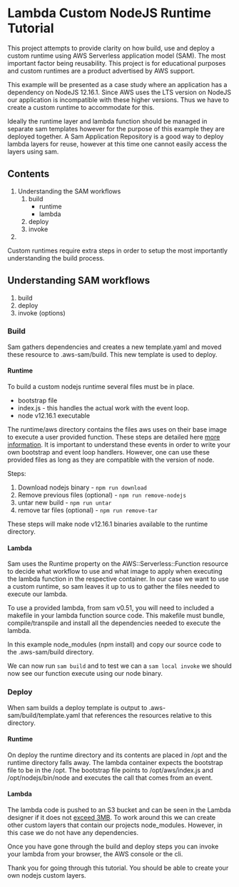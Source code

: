 # Lambda Custom NodeJS Runtime Tutorial
This project attempts to provide clarity on how build, use and deploy a custom runtime using AWS Serverless application model (SAM). The most important factor being reusability. This project is for educational purposes and custom runtimes are a product advertised by AWS support.

This example will be presented as a case study where an application has a dependency on NodeJS 12.16.1. Since AWS uses the LTS version on NodeJS our application is incompatible with these higher versions. Thus we have to create a custom runtime to accommodate for this.

Ideally the runtime layer and lambda function should be managed in separate sam templates however for the purpose of this example they are deployed together. A Sam Application Repository is a good way to deploy lambda layers for reuse, however at this time one cannot easily access the layers using sam.

## Contents
1. Understanding the SAM workflows
    1. build
        * runtime
        * lambda
    2. deploy
    3. invoke
2. 

Custom runtimes require extra steps in order to setup the most importantly understanding the build process.

## Understanding SAM workflows

1. build
2. deploy
3. invoke (options)

### Build

Sam gathers dependencies and creates a new template.yaml and moved these resource to .aws-sam/build. This new template is used to deploy.

#### Runtime

To build a custom nodejs runtime several files must be in place. 

* bootstrap file 
* index.js - this handles the actual work with the event loop.
* node v12.16.1 executable

The runtime/aws directory contains the files aws uses on their base image to execute a user provided function. These steps are detailed here [more information](https://docs.aws.amazon.com/lambda/latest/dg/runtimes-custom.html). It is important to understand these events in order to write your own bootstrap and event loop handlers. However, one can use these provided files as long as they are compatible with the version of node.

Steps:

1. Download nodejs binary - ```npm run download```
2. Remove previous files (optional) - ```npm run remove-nodejs```
3. untar new build - ```npm run untar```
4. remove tar files (optional) - ```npm run remove-tar```

These steps will make node v12.16.1 binaries available to the runtime directory.

#### Lambda
Sam uses the Runtime property on the AWS::Serverless::Function resource to decide what workflow to use and
what image to apply when executing the lambda function in the respective container. In our case we want to use a custom runtime, so sam leaves it up to us to gather the files needed to execute our lambda.

To use a provided lambda, from sam v0.51, you will need to included a makefile in your lambda function source code.
This makefile must bundle, compile/transpile and install all the dependencies needed to execute the lambda.

In this example node_modules (npm install) and copy our source code to the .aws-sam/build directory.

We can now run ```sam build``` and to test we can a ```sam local invoke``` we should now see our function execute using our node binary.

### Deploy

When sam builds a deploy template is output to .aws-sam/build/template.yaml that references the resources relative to this directory.

#### Runtime

On deploy the runtime directory and its contents are placed in /opt and the runtime directory falls away. The lambda container expects the bootstrap file to be in the /opt. The bootstrap file points to /opt/aws/index.js and /opt/nodejs/bin/node and executes the call that comes from an event.

#### Lambda

The lambda code is pushed to an S3 bucket and can be seen in the Lambda designer if it does not [exceed 3MB](https://docs.aws.amazon.com/lambda/latest/dg/gettingstarted-limits.html). To work around this we can create other custom layers that contain our projects node_modules. However, in this case we do not have any dependencies.

Once you have gone through the build and deploy steps you can invoke your lambda from your browser, the AWS console or the cli.

Thank you for going through this tutorial. You should be able to create your own nodejs custom layers.